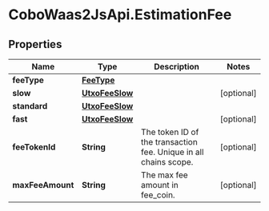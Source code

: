 # CoboWaas2JsApi.EstimationFee

## Properties

Name | Type | Description | Notes
------------ | ------------- | ------------- | -------------
**feeType** | [**FeeType**](FeeType.md) |  | 
**slow** | [**UtxoFeeSlow**](UtxoFeeSlow.md) |  | [optional] 
**standard** | [**UtxoFeeSlow**](UtxoFeeSlow.md) |  | 
**fast** | [**UtxoFeeSlow**](UtxoFeeSlow.md) |  | [optional] 
**feeTokenId** | **String** | The token ID of the transaction fee. Unique in all chains scope. | [optional] 
**maxFeeAmount** | **String** | The max fee amount in fee_coin. | [optional] 


